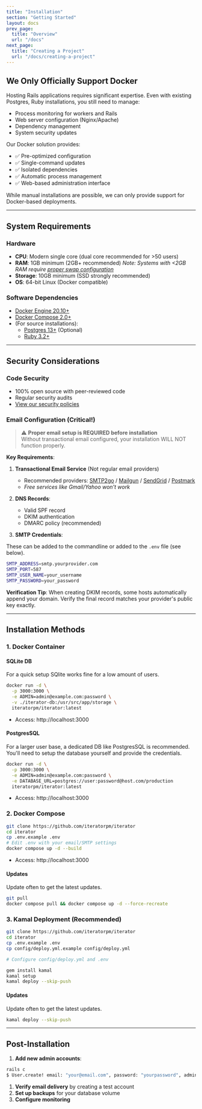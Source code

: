 ```yaml
---
title: "Installation"
section: "Getting Started"
layout: docs
prev_page:
  title: "Overview"
  url: "/docs"
next_page:
  title: "Creating a Project"
  url: "/docs/creating-a-project"
---
```


## We Only Officially Support Docker

Hosting Rails applications requires significant expertise. Even with existing Postgres, Ruby installations, you still need to manage:

- Process monitoring for workers and Rails
- Web server configuration (Nginx/Apache)
- Dependency management
- System security updates

Our Docker solution provides:

- ✅ Pre-optimized configuration
- ✅ Single-command updates
- ✅ Isolated dependencies
- ✅ Automatic process management
- ✅ Web-based administration interface

While manual installations are possible, we can only provide support for Docker-based deployments.

---

## System Requirements

### Hardware
- **CPU**: Modern single core (dual core recommended for >50 users)
- **RAM**: 1GB minimum (2GB+ recommended)
  *Note: Systems with <2GB RAM require [proper swap configuration][swap]*
- **Storage**: 10GB minimum (SSD strongly recommended)
- **OS**: 64-bit Linux (Docker compatible)

### Software Dependencies
- [Docker Engine 20.10+](https://docs.docker.com/engine/install/)
- [Docker Compose 2.0+](https://docs.docker.com/compose/install/)
- (For source installations):
  - [Postgres 13+](https://www.postgresql.org/download/) (Optional)
  - [Ruby 3.2+](https://www.ruby-lang.org/en/downloads/)

---

## Security Considerations

### Code Security
- 100% open source with peer-reviewed code
- Regular security audits
- [View our security policies](https://github.com/iteratorpm/iterator/blob/main/SECURITY.md)

### Email Configuration (Critical!)
> ⚠️ **Proper email setup is REQUIRED before installation**  
> Without transactional email configured, your installation WILL NOT function properly.

**Key Requirements**:

1. **Transactional Email Service** (Not regular email providers)
   - Recommended providers: [SMTP2go](https://www.smtp2go.com/) / [Mailgun](https://www.mailgun.com/) / [SendGrid](https://sendgrid.com/) / [Postmark](https://postmarkapp.com/)
   - *Free services like Gmail/Yahoo won't work*

2. **DNS Records**:
   - Valid SPF record
   - DKIM authentication
   - DMARC policy (recommended)

3. **SMTP Credentials**:

These can be added to the commandline or added to the `.env` file (see below).

```bash
SMTP_ADDRESS=smtp.yourprovider.com
SMTP_PORT=587
SMTP_USER_NAME=your_username
SMTP_PASSWORD=your_password
```

**Verification Tip**:
When creating DKIM records, some hosts automatically append your domain. Verify the final record matches your provider's public key exactly.

---

## Installation Methods

### 1. Docker Container

#### SQLite DB

For a quick setup SQlite works fine for a low amount of users.

```bash
docker run -d \
  -p 3000:3000 \
  -e ADMIN=admin@example.com:password \
  -v ./iterator-db:/usr/src/app/storage \
  iteratorpm/iterator:latest
```

* Access: http://localhost:3000

#### PostgresSQL

For a larger user base, a dedicated DB like PostgresSQL is recommended. You'll need to setup the database yourself and provide the credentials.

```bash
docker run -d \
  -p 3000:3000 \
  -e ADMIN=admin@example.com:password \
  -e DATABASE_URL=postgres://user:password@host.com/production
  iteratorpm/iterator:latest
```

* Access: http://localhost:3000

### 2. Docker Compose

```bash
git clone https://github.com/iteratorpm/iterator
cd iterator
cp .env.example .env
# Edit .env with your email/SMTP settings
docker compose up -d --build
```

* Access: http://localhost:3000

#### Updates

Update often to get the latest updates.

```bash
git pull
docker compose pull && docker compose up -d --force-recreate
```

### 3. Kamal Deployment (Recommended)

```bash
git clone https://github.com/iteratorpm/iterator
cd iterator
cp .env.example .env
cp config/deploy.yml.example config/deploy.yml

# Configure config/deploy.yml and .env

gem install kamal
kamal setup
kamal deploy --skip-push
```

#### Updates

Update often to get the latest updates.

```bash
kamal deploy --skip-push
```

---

## Post-Installation

1. **Add new admin accounts**:

```bash
rails c
$ User.create! email: "your@email.com", password: "yourpassword", admin: true, confirmed_at: Time.now
```

1. **Verify email delivery** by creating a test account
2. **Set up backups** for your database volume
3. **Configure monitoring**

[swap]: https://www.digitalocean.com/community/tutorials/how-to-add-swap-space-on-ubuntu-22-04
